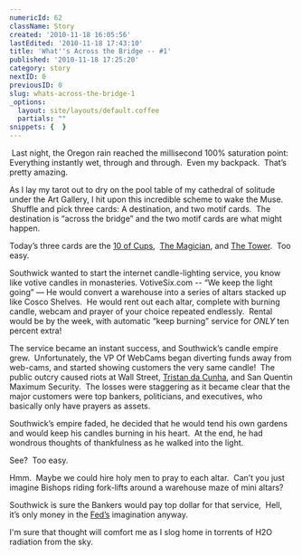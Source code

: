 ```yaml
---
numericId: 62
className: Story
created: '2010-11-18 16:05:56'
lastEdited: '2010-11-18 17:43:10'
title: 'What''s Across the Bridge -- #1'
published: '2010-11-18 17:25:20'
category: story
nextID: 0
previousID: 0
slug: whats-across-the-bridge-1
_options:
  layout: site/layouts/default.coffee
  partials: ""
snippets: {  }
---
```

&nbsp;Last night, the Oregon rain reached the millisecond 100% saturation point:&nbsp; Everything instantly wet, through and through.&nbsp; Even my backpack.&nbsp; That&rsquo;s pretty amazing.

As I lay my tarot out to dry on the pool table of my cathedral of solitude under the Art Gallery, I hit upon this incredible scheme to wake the Muse. &nbsp;Shuffle and pick three cards: A destination, and two motif cards.&nbsp; The destination is &ldquo;across the bridge&rdquo; and the two motif cards are what might happen.

Today&rsquo;s three cards are the [10 of Cups][0],&nbsp; [The Magician][1], and [The Tower][2].&nbsp; Too easy.

Southwick wanted to start the internet candle-lighting service, you know like votive candles in monasteries. VotiveSix.com -- &ldquo;We keep the light going&rdquo; &mdash; He would convert a warehouse into a series of altars stacked up like Cosco Shelves.&nbsp; He would rent out each altar, complete with burning candle, webcam and prayer of your choice repeated endlessly.&nbsp; Rental would be by the week, with automatic &ldquo;keep burning&rdquo; service for _ONLY_ ten percent extra!

The service became an instant success, and Southwick&rsquo;s candle empire grew.&nbsp; Unfortunately, the VP Of WebCams began diverting funds away from web-cams, and started showing customers the very same candle!&nbsp; The public outcry caused riots at Wall Street, [Tristan da Cunha][3], and San Quentin Maximum Security.&nbsp; The losses were staggering as it became clear that the major customers were top bankers, politicians, and executives, who basically only have prayers as assets.

Southwick&rsquo;s empire faded, he decided that he would tend his own gardens and would keep his candles burning in his heart.&nbsp; At the end, he had wondrous thoughts of thankfulness as he walked into the light.

See?&nbsp; Too easy.

Hmm.&nbsp; Maybe we could hire holy men to pray to each altar.&nbsp; Can&rsquo;t you just imagine Bishops riding fork-lifts around a warehouse maze of mini altars?

Southwick is sure&nbsp;the Bankers would pay top dollar for that service,&nbsp; Hell, it&rsquo;s only money in the [Fed&rsquo;s][4] imagination anyway.

I'm sure that thought will comfort me as I slog home in torrents of H2O radiation from the sky.



[0]: http://blissblvd.com/the-tarot/ten-of-cups/
[1]: http://blissblvd.com/the-tarot/the-magician-major-arcana-i/
[2]: http://blissblvd.com/the-tarot/the-tower-major-arcana-xvi/
[3]: http://www.tristandc.com/
[4]: http://www.google.com/search?q=federal+reserve&amp;ie=UTF-8&amp;oe=UTF-8